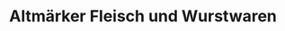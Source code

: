 ---
title: "Altmärker Fleisch und Wurstwaren"
url: /stendal/altmaerker-fleisch-und-wurstwaren/
shop: Metzgerei
---